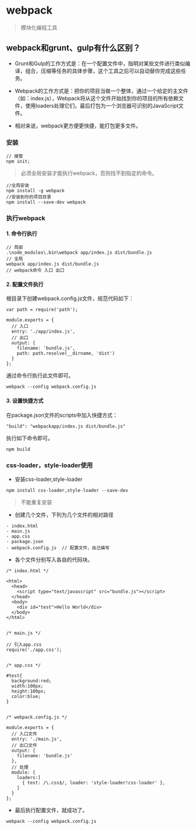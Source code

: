 # webpack

> 模块化编程工具

## webpack和grunt、gulp有什么区别？

* Grunt和Gulp的工作方式是：在一个配置文件中，指明对某些文件进行类似编译，组合，压缩等任务的具体步骤，这个工具之后可以自动替你完成这些任务。

* Webpack的工作方式是：把你的项目当做一个整体，通过一个给定的主文件（如：index.js），Webpack将从这个文件开始找到你的项目的所有依赖文件，使用loaders处理它们，最后打包为一个浏览器可识别的JavaScript文件。

* 相对来说，webpack更方便更快捷，能打包更多文件。

### 安装

```
// 接管
npm init;
```

> 必须全局安装才能执行webpack，否则找不到指定的命令。

```
//全局安装
npm install -g webpack
//安装到你的项目目录
npm install --save-dev webpack
```

### 执行webpack

#### 1. 命令行执行

```
// 局部
.\node_modules\.bin\webpack app/index.js dist/bundle.js
// 全局
webpack app/index.js dist/bundle.js
// webpack命令 入口 出口
```

#### 2. 配置文件执行

根目录下创建webpack.config.js文件，规范代码如下：

```
var path = require('path');

module.exports = {
  // 入口
  entry: './app/index.js',
  // 出口
  output: {
    filename: 'bundle.js',
    path: path.resolve(__dirname, 'dist')
  }
};
```

通过命令行执行此文件即可。

```
webpack --config webpack.config.js
```

#### 3. 设置快捷方式

在package.json文件的scripts中加入快捷方式：

```
"build": "webpackapp/index.js dist/bundle.js"
```

执行如下命令即可。

```
npm build
```

### css-loader，style-loader使用

* 安装css-loader,style-loader

```
npm install css-loader,style-loader --save-dev
```

> 不能重复安装

* 创建几个文件，下列为几个文件的相对路径

```
- index.html
- main.js
- app.css
- package.json
- webpack.config.js  // 配置文件，自己编写
```

* 各个文件分别写入各自的代码块。

```
/* index.html */

<html>
  <head>
    <script type="text/javascript" src="bundle.js"></script>
  </head>
  <body>
    <div id="test">Hello World</div>
  </body>
</html>


/* main.js */

// 引入app.css
require('./app.css');


/* app.css */

#test{
  background:red;
  width:100px;
  height:100px;
  color:blue;
}


/* webpack.config.js */

module.exports = {
  // 入口文件
  entry: './main.js',
  // 出口文件
  output: {
    filename: 'bundle.js'
  },
  // 处理
  module: {
    loaders:[
      { test: /\.css$/, loader: 'style-loader!css-loader' },
    ]
  }
};
```

* 最后执行配置文件，就成功了。

```
webpack --config webpack.config.js
```



